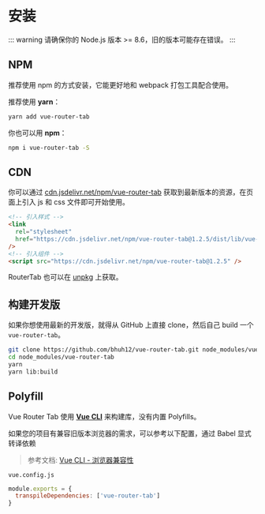 # 安装

::: warning
请确保你的 Node.js 版本 >= 8.6，旧的版本可能存在错误。
:::

## NPM

推荐使用 npm 的方式安装，它能更好地和 webpack 打包工具配合使用。

推荐使用 **yarn**：

```bash
yarn add vue-router-tab
```

你也可以用 **npm**：

```bash
npm i vue-router-tab -S
```

## CDN

你可以通过 [cdn.jsdelivr.net/npm/vue-router-tab](https://cdn.jsdelivr.net/npm/vue-router-tab/) 获取到最新版本的资源，在页面上引入 js 和 css 文件即可开始使用。

```html
<!-- 引入样式 -->
<link
  rel="stylesheet"
  href="https://cdn.jsdelivr.net/npm/vue-router-tab@1.2.5/dist/lib/vue-router-tab.css"
/>
<!-- 引入组件 -->
<script src="https://cdn.jsdelivr.net/npm/vue-router-tab@1.2.5" />
```

RouterTab 也可以在 [unpkg](https://unpkg.com/vue-router-tab/) 上获取。

## 构建开发版

如果你想使用最新的开发版，就得从 GitHub 上直接 clone，然后自己 build 一个 `vue-router-tab`。

```bash
git clone https://github.com/bhuh12/vue-router-tab.git node_modules/vue-router-tab
cd node_modules/vue-router-tab
yarn
yarn lib:build
```

## Polyfill

Vue Router Tab 使用 [**Vue CLI**](https://cli.vuejs.org) 来构建库，没有内置 Polyfills。

如果您的项目有兼容旧版本浏览器的需求，可以参考以下配置，通过 Babel 显式转译依赖

> 参考文档: [Vue CLI - 浏览器兼容性](https://cli.vuejs.org/zh/guide/browser-compatibility.html)

`vue.config.js`

```javascript
module.exports = {
  transpileDependencies: ['vue-router-tab']
}
```
